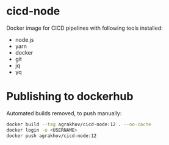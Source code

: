 # cicd-node

Docker image for CICD pipelines with following tools installed:

- node.js
- yarn
- docker
- git
- jq
- yq

# Publishing to dockerhub

Automated builds removed, to push manually:

```bash
docker build --tag agrakhov/cicd-node:12 . --no-cache
docker login -u <USERNAME>
docker push agrakhov/cicd-node:12
```
